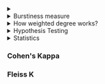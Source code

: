 
<details>
  <summary></summary>
  [Link]()
  
  ##### 
  
</details>

<details>
  <summary>Burstiness measure</summary>
  [Link]()
  
  ### Inter-spike intervals (ISIs): 
  Inter-spike interval (ISI) analysis, which is a common technique in neuroscience, can also be used in computational social science to study the dynamics and patterns of social media activity. Specifically, ISI analysis can be used to analyze the temporal patterns of individual users' behavior on social media platforms. ISI analysis can also be used to investigate the regularity of behavior, such as identifying users who have highly regular posting patterns or who exhibit irregular activity. 
  
  
  Interpreting ISI:
  
  Mean and standard deviation: The mean and standard deviation of the ISIs can provide information about the regularity of the event timing. If the mean ISI is small and the standard deviation is also small, it suggests that the events are occurring at a regular interval. On the other hand, if the mean ISI is large and the standard deviation is also large, it suggests that the events are occurring at an irregular interval.

Coefficient of variation (CV): The CV is a measure of the relative variability of the ISIs. A low CV indicates that the ISIs are relatively consistent, while a high CV suggests that the ISIs are more variable. The CV is a useful measure when comparing different time series, as it allows you to assess the relative regularity of the event timing.

Fano factor: The Fano factor is a measure of the variability in the number of events that occur within a given time interval. If the Fano factor is close to 1, it suggests that the events are occurring at a relatively constant rate. If the Fano factor is greater than 1, it suggests that the event rate is more variable than would be expected by chance, while a Fano factor less than 1 suggests that the event rate is less variable than expected by chance.
  
  ##### 
  
</details>

<details>
  <summary>How weighted degree works?</summary>
  [Link]()
  
  ##### 
  
</details>

<details>
  <summary>Hypothesis Testing</summary>
  [Link](Think Stats)
  
  ##### Classical Hypothesis Testing
  - The first step is to quantify the size of the apparent effect by choosing a test statistis. For example: test statistics could be difference in mean between two group, Chi square test statistics
  - Define null hypothesis, which is a model of the system based on the assumption that the apparent effect is not real.
  - Third step is to compute a p-value which is the probability of seeing the apparent effect if the null hypothesis is true. (the probability of seeing a difference as big or bigger under the null hypothesis)
  - Interpret the result, if the p-value is low the effect is said to be statistically significant.
  
  ##### Error 
  An effect is considered statistically significant if the p-value is below some threshold, commonly 5%. This procedure raises two questions. 
  - If the effect is actually due to chance what is the probability that we will wrongly consider it significant? The probability is the **false positive rate**.
  - If the effect is real, what is the chance that the hypothesis test will fail? This probability is the **false negative rate**.
  
  If the threshold is 5%, the false positive rate is 5%.
  
  ##### Power
  The false negative rate is harder to compute because it depends on the actual effect size and normally we don't know that. One option is to compute a rate conditioned on a hypothetical effect size.
  The correct positive rate is called the power of the test, or
sometimes 'sensitivity'. It reflects the ability of the test to
detect an effect of a given size.
As a rule of thumb, a power of 80% is considered acceptable so
a test with 30% power is called underpowered.
In general a negative hypothesis test does not imply that there is
no difference between the groups; instead it suggests that if 
there is a difference, it is too small to detect with this sample
size.

Replication:
If we explore larger dataset, find a surprising effect,
and then test whether it is significant, we have good chances,
of generating a false positive.

Usually, the dataset used for exploration and testing are
different.
  
</details>

<details>
  <summary>Statistics</summary>
  [Link]()
  
  There are two school of thoughts in statistics:
  - **Frequentist**: The frequentist viewpoint holds that the parameters of probabilistic models are fixed, but we just don't know them. 
  - **Bayesian**: The Bayesian viewpoint holds that model parameters are  not only unkown, but also random. In this case, we'll encode our prior belief about them using a probability distribution.
  
  ### T-test: Inferetial statistics
  - Assumption: Normal distribution
    - Similar vairance
    - Datapoints: same number in two groups (20-30)
  
  - Compare two groups
  - Issue with considering mean: variation in distribution can produce statistically significant result
  - ratio of signal/noise = (difference group mean)/(variablity of groups itself) = $\frac{|\overline{x}_1 - \overline{x}_2|}{\sqrt{\frac{S^1_1}{n_1} + \frac{S^2_2}{n_2}}}$ where $\frac{S}{n}$ is variance
  - Higher values of the t-score indicate that a large difference exists between the two sample sets. The smaller the t-value, the more similarity exists between the two sample sets.
  
  Problem with T-test:
  When to use:
  
  ### Paired T-test or correlated t-test (dependent samples t-test, the paired difference t-test, the matched pairs t-test and the repeated-samples t-test)
  This T-test is performed when the samples consist of similar units or when there are repeated measures. For example: before and after measurements for a group of people. 
  Assumption: 
  - The distribution of differencess between the paired measurements should b normally distributed.
  - Subjects in the study should be independent.
  - Each of the paired measurements must be obtained from same subject.
  
 Formula:
  $\overline{x_d} =$ average of differences <br />
  Standard Error = $\frac{s_d}{\sqrt{n}}$ <br />
  Degree of freedom (df) = n -1
  
  $t = \frac{\text{Average difference}}{\text{Standard Error}}$ <br />
  
  The conclusion: If value lower than the t-table statistics, it means it might have occured by chance. If the difference is greater that means it is not by chance. <br />
  
  [What if it is not normally distributed?](https://www.jmp.com/en_us/statistics-knowledge-portal/t-test/paired-t-test.html) <br />
  "What if you know the underlying measurements are not normally distributed? Or what if your sample size is large and the test for normality is rejected? In this situation, you can use nonparametric analyses. These types of analyses do not depend on an assumption that the data values are from a specific distribution. For the paired t­-test, a nonparametric test is the Wilcoxon signed-rank test. "
  
  <details>
  <summary>Chi-squared test</summary>
  [Link]() <br />
   Chi-square test is used to check if observed frequencies in one or more categories match expected frequencies. If we have single measurement variable, we use a chi-square goodness of fit test. If we have two measurement variables, we use a chi-square test of independence.
    The basic idea behind the test is to compare the observed values in your data to the expected values that we would see if the null hypothesis is true.
    
  </details>
  
  <details>
  <summary>Non-parameteric methods</summary>
  [Link]() <br />
   ### Wilcoxon signed-rank test
  </details>
  
  ### Z-test
  ### F-test
  ### Welch's t-test
</details>

### Cohen's Kappa
### Fleiss K




